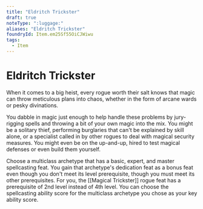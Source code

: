 ```yaml
---
title: "Eldritch Trickster"
draft: true
noteType: ":luggage:"
aliases: "Eldritch Trickster"
foundryId: Item.em25Sf55OiCJWiwu
tags:
  - Item
---
```


# Eldritch Trickster

When it comes to a big heist, every rogue worth their salt knows that magic can throw meticulous plans into chaos, whether in the form of arcane wards or pesky divinations.

You dabble in magic just enough to help handle these problems by jury-rigging spells and throwing a bit of your own magic into the mix. You might be a solitary thief, performing burglaries that can't be explained by skill alone, or a specialist called in by other rogues to deal with magical security measures. You might even be on the up-and-up, hired to test magical defenses or even build them yourself.

Choose a multiclass archetype that has a basic, expert, and master spellcasting feat. You gain that archetype's dedication feat as a bonus feat even though you don't meet its level prerequisite, though you must meet its other prerequisites. For you, the [[Magical Trickster]] rogue feat has a prerequisite of 2nd level instead of 4th level. You can choose the spellcasting ability score for the multiclass archetype you chose as your key ability score.
